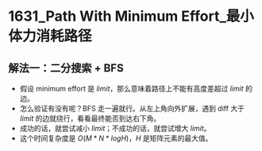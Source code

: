 # 1631_Path With Minimum Effort_最小体力消耗路径

## 解法一：二分搜索 + BFS

- 假设 minimum effort 是 $limit$，那么意味着路径上不能有高度差超过 $limit$ 的边。
- 怎么验证有没有呢？BFS 走一遍就行。从左上角向外扩展，遇到 diff 大于 $limit$ 的边就绕行，看看最终能否到达右下角。
- 成功的话，就尝试减小 $limit$；不成功的话，就尝试增大 $limit$。
- 这个时间复杂度是 $O(M*N*logH)$，$H$ 是矩阵元素的最大值。
